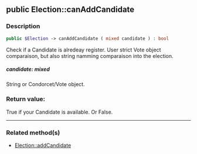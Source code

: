 ## public Election::canAddCandidate

### Description    

```php
public $Election -> canAddCandidate ( mixed candidate ) : bool
```

Check if a Candidate is alredeay register. User strict Vote object comparaison, but also string namming comparaison into the election.    


##### **candidate:** *mixed*   
String or Condorcet/Vote object.    



### Return value:   

True if your Candidate is available. Or False.


---------------------------------------

### Related method(s)      

* [Election::addCandidate](../Election%20Class/public%20Election--addCandidate.md)    
